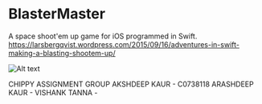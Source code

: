 # BlasterMaster
A space shoot'em up game for iOS programmed in Swift.
https://larsbergqvist.wordpress.com/2015/09/16/adventures-in-swift-making-a-blasting-shootem-up/

![Alt text](https://larsbergqvist.files.wordpress.com/2015/09/blastermaster1.jpg "BlasterMaster")

CHIPPY ASSIGNMENT GROUP
AKSHDEEP KAUR - C0738118
ARASHDEEP KAUR -
VISHANK TANNA -
